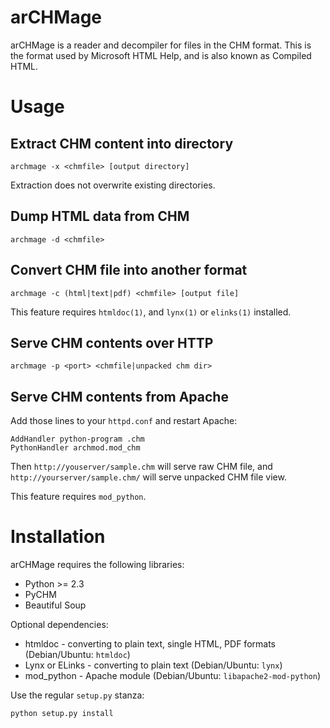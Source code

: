 arCHMage
========

arCHMage is a reader and decompiler for files in the CHM format.  This is the
format used by Microsoft HTML Help, and is also known as Compiled HTML.

Usage
=====

Extract CHM content into directory
----------------------------------

    archmage -x <chmfile> [output directory]

Extraction does not overwrite existing directories.

Dump HTML data from CHM
-----------------------

    archmage -d <chmfile>

Convert CHM file into another format
------------------------------------

    archmage -c (html|text|pdf) <chmfile> [output file]

This feature requires `htmldoc(1)`, and `lynx(1)` or `elinks(1)` installed.

Serve CHM contents over HTTP
----------------------------

    archmage -p <port> <chmfile|unpacked chm dir>

Serve CHM contents from Apache
------------------------------

Add those lines to your `httpd.conf` and restart Apache:

    AddHandler python-program .chm
    PythonHandler archmod.mod_chm

Then `http://youserver/sample.chm` will serve raw CHM file, and
`http://yourserver/sample.chm/` will serve unpacked CHM file view.

This feature requires `mod_python`.

Installation
============

arCHMage requires the following libraries:

  * Python >= 2.3
  * PyCHM
  * Beautiful Soup

Optional dependencies:

  * htmldoc - converting to plain text, single HTML, PDF formats
    (Debian/Ubuntu: `htmldoc`)
  * Lynx or ELinks - converting to plain text
    (Debian/Ubuntu: `lynx`)
  * mod_python - Apache module
    (Debian/Ubuntu: `libapache2-mod-python`)

Use the regular `setup.py` stanza:

    python setup.py install
